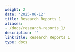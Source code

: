 ```yaml
---
weight: 2
date: '2025-06-12'
title: Research Reports 1
aliases:
- /docs/research-reports_1/
description: ''
linkTitle: Research Reports 1
type: docs
---
```


